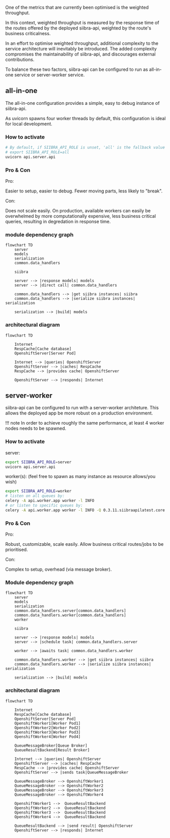 One of the metrics that are currently been optimised is the weighted throughput.

In this context, weighted throughput is measured by the response time of the routes offered by the deployed siibra-api, weighted by the route's business criticalness. 

In an effort to optimise weighted throughput, additional complexity to the service architecture will inevitably be introduced. The added complexity compromises the maintainability of siibra-api, and discourages external contributions.

To balance these two factors, siibra-api can be configured to run as all-in-one service or server-worker service.

## all-in-one

The all-in-one configuration provides a simple, easy to debug instance of siibra-api. 

As uvicorn spawns four worker threads by default, this configuration is ideal for local development.

### How to activate

```bash
# By default, if SIIBRA_API_ROLE is unset, 'all' is the fallback value
# export SIIBRA_API_ROLE=all
uvicorn api.server.api
```

### Pro & Con

Pro:

Easier to setup, easier to debug. Fewer moving parts, less likely to "break".

Con:

Does not scale easily. On production, available workers can easily be overwhelmed by more computationally expensive, less business critical queries, resulting in degredation in response time.

### module dependency graph

```mermaid
flowchart TD
	server
	models
	serialization
	common.data_handlers

	siibra

	server --> |response models| models
	server --> |direct call| common.data_handlers

	common.data_handlers --> |get siibra instances| siibra
	common.data_handlers --> |serialize siibra instances| serialization

	serialization --> |build| models
```

### architectural diagram

```mermaid
flowchart TD

    Internet
    RespCache[Cache database]
    OpenshiftServer[Server Pod]

    Internet --> |queries| OpenshiftServer
    OpenshiftServer --> |caches| RespCache
    RespCache --> |provides cache| OpenshiftServer

    OpenshiftServer --> |responds| Internet
```

## server-worker

siibra-api can be configured to run with a server-worker architeture. This allows the deployed app be more robust on a production environment.

!!! note
    In order to achieve roughly the same performance, at least 4 worker nodes needs to be spawned.

### How to activate

server:
```bash
export SIIBRA_API_ROLE=server
uvicorn api.server.api
```

worker(s): (feel free to spawn as many instance as resource allows/you wish)
```bash
export SIIBRA_API_ROLE=worker
# listen on all queues by:
celery -A api.worker.app worker -l INFO
# or listen to specific queues by:
celery -A api.worker.app worker -l INFO -Q 0.3.11.siibraapilatest.core
```

### Pro & Con

Pro:

Robust, customizable, scale easily. Allow business critical routes/jobs to be prioritised.

Con:

Complex to setup, overhead (via message broker).


### Module dependency graph

```mermaid
flowchart TD
	server
	models
	serialization
	common.data_handlers.server[common.data_handlers]
	common.data_handlers.worker[common.data_handlers]
	worker

	siibra

	server --> |response models| models
	server --> |schedule task| common.data_handlers.server

	worker --> |awaits task| common.data_handlers.worker

	common.data_handlers.worker --> |get siibra instances| siibra
	common.data_handlers.worker --> |serialize siibra instances| serialization

	serialization --> |build| models
```

### architectural diagram

```mermaid
flowchart TD

    Internet
    RespCache[Cache database]
    OpenshiftServer[Server Pod]
    OpenshiftWorker1[Worker Pod1]
    OpenshiftWorker2[Worker Pod2]
    OpenshiftWorker3[Worker Pod3]
    OpenshiftWorker4[Worker Pod4]

    QueueMessageBroker[Queue Broker]
    QueueResultBackend[Result Broker]

    Internet --> |queries| OpenshiftServer
    OpenshiftServer --> |caches| RespCache
    RespCache --> |provides cache| OpenshiftServer
    OpenshiftServer --> |sends task|QueueMessageBroker
    
    QueueMessageBroker --> OpenshiftWorker1
    QueueMessageBroker --> OpenshiftWorker2
    QueueMessageBroker --> OpenshiftWorker3
    QueueMessageBroker --> OpenshiftWorker4

    OpenshiftWorker1 -->  QueueResultBackend
    OpenshiftWorker2 -->  QueueResultBackend
    OpenshiftWorker3 -->  QueueResultBackend
    OpenshiftWorker4 -->  QueueResultBackend

    QueueResultBackend --> |send result| OpenshiftServer
    OpenshiftServer --> |responds| Internet
```
